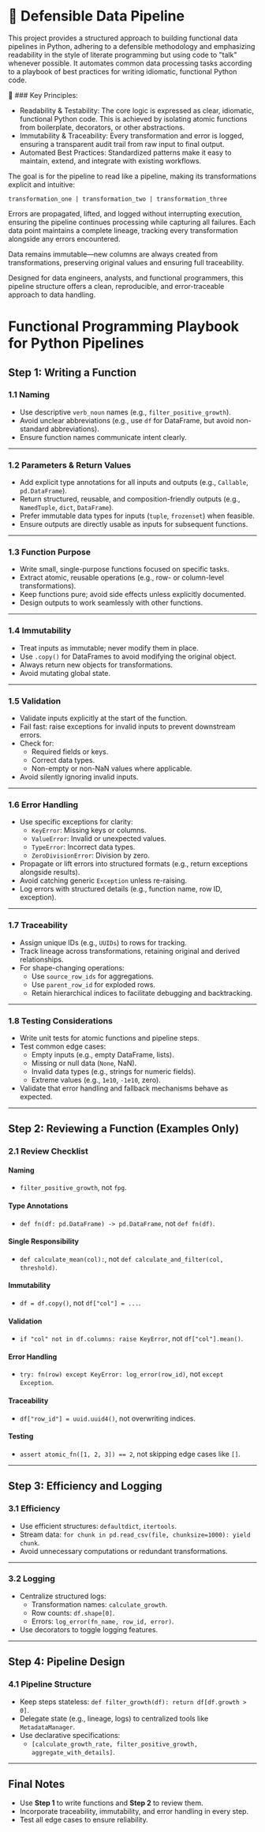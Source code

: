 # 📌 Defensible Data Pipeline

This project provides a structured approach to building functional data pipelines in Python, adhering to a defensible methodology and emphasizing readability in the style of literate programming but using code to "talk" whenever possible. It automates common data processing tasks according to a playbook of best practices for writing idiomatic, functional Python code.

🎯 ### Key Principles:
- Readability & Testability: The core logic is expressed as clear, idiomatic, functional Python code. This is achieved by isolating atomic functions from boilerplate, decorators, or other abstractions.
- Immutability & Traceability: Every transformation and error is logged, ensuring a transparent audit trail from raw input to final output.
- Automated Best Practices: Standardized patterns make it easy to maintain, extend, and integrate with existing workflows.

The goal is for the pipeline to read like a pipeline, making its transformations explicit and intuitive:

```transformation_one | transformation_two | transformation_three```

Errors are propagated, lifted, and logged without interrupting execution, ensuring the pipeline continues processing while capturing all failures. Each data point maintains a complete lineage, tracking every transformation alongside any errors encountered.

Data remains immutable—new columns are always created from transformations, preserving original values and ensuring full traceability.

Designed for data engineers, analysts, and functional programmers, this pipeline structure offers a clean, reproducible, and error-traceable approach to data handling.


# Functional Programming Playbook for Python Pipelines

## **Step 1: Writing a Function**

### **1.1 Naming**
- Use descriptive `verb_noun` names (e.g., `filter_positive_growth`).
- Avoid unclear abbreviations (e.g., use `df` for DataFrame, but avoid non-standard abbreviations).
- Ensure function names communicate intent clearly.

---

### **1.2 Parameters & Return Values**
- Add explicit type annotations for all inputs and outputs (e.g., `Callable`, `pd.DataFrame`).
- Return structured, reusable, and composition-friendly outputs (e.g., `NamedTuple`, `dict`, `DataFrame`).
- Prefer immutable data types for inputs (`tuple`, `frozenset`) when feasible.
- Ensure outputs are directly usable as inputs for subsequent functions.

---

### **1.3 Function Purpose**
- Write small, single-purpose functions focused on specific tasks.
- Extract atomic, reusable operations (e.g., row- or column-level transformations).
- Keep functions pure; avoid side effects unless explicitly documented.
- Design outputs to work seamlessly with other functions.

---

### **1.4 Immutability**
- Treat inputs as immutable; never modify them in place.
- Use `.copy()` for DataFrames to avoid modifying the original object.
- Always return new objects for transformations.
- Avoid mutating global state.

---

### **1.5 Validation**
- Validate inputs explicitly at the start of the function.
- Fail fast: raise exceptions for invalid inputs to prevent downstream errors.
- Check for:
  - Required fields or keys.
  - Correct data types.
  - Non-empty or non-NaN values where applicable.
- Avoid silently ignoring invalid inputs.

---

### **1.6 Error Handling**
- Use specific exceptions for clarity:
  - `KeyError`: Missing keys or columns.
  - `ValueError`: Invalid or unexpected values.
  - `TypeError`: Incorrect data types.
  - `ZeroDivisionError`: Division by zero.
- Propagate or lift errors into structured formats (e.g., return exceptions alongside results).
- Avoid catching generic `Exception` unless re-raising.
- Log errors with structured details (e.g., function name, row ID, exception).

---

### **1.7 Traceability**
- Assign unique IDs (e.g., `UUIDs`) to rows for tracking.
- Track lineage across transformations, retaining original and derived relationships.
- For shape-changing operations:
  - Use `source_row_ids` for aggregations.
  - Use `parent_row_id` for exploded rows.
  - Retain hierarchical indices to facilitate debugging and backtracking.

---

### **1.8 Testing Considerations**
- Write unit tests for atomic functions and pipeline steps.
- Test common edge cases:
  - Empty inputs (e.g., empty DataFrame, lists).
  - Missing or null data (`None`, NaN).
  - Invalid data types (e.g., strings for numeric fields).
  - Extreme values (e.g., `1e10`, `-1e10`, zero).
- Validate that error handling and fallback mechanisms behave as expected.

---

## **Step 2: Reviewing a Function (Examples Only)**

### **2.1 Review Checklist**

#### **Naming**
- `filter_positive_growth`, not `fpg`.

#### **Type Annotations**
- `def fn(df: pd.DataFrame) -> pd.DataFrame`, not `def fn(df)`.

#### **Single Responsibility**
- `def calculate_mean(col):`, not `def calculate_and_filter(col, threshold)`.

#### **Immutability**
- `df = df.copy()`, not `df["col"] = ...`.

#### **Validation**
- `if "col" not in df.columns: raise KeyError`, not `df["col"].mean()`.

#### **Error Handling**
- `try: fn(row) except KeyError: log_error(row_id)`, not `except Exception`.

#### **Traceability**
- `df["row_id"] = uuid.uuid4()`, not overwriting indices.

#### **Testing**
- `assert atomic_fn([1, 2, 3]) == 2`, not skipping edge cases like `[]`.

---

## **Step 3: Efficiency and Logging**

### **3.1 Efficiency**
- Use efficient structures: `defaultdict`, `itertools`.
- Stream data: `for chunk in pd.read_csv(file, chunksize=1000): yield chunk`.
- Avoid unnecessary computations or redundant transformations.

---

### **3.2 Logging**
- Centralize structured logs:
  - Transformation names: `calculate_growth`.
  - Row counts: `df.shape[0]`.
  - Errors: `log_error(fn_name, row_id, error)`.
- Use decorators to toggle logging features.

---

## **Step 4: Pipeline Design**

### **4.1 Pipeline Structure**
- Keep steps stateless: `def filter_growth(df): return df[df.growth > 0]`.
- Delegate state (e.g., lineage, logs) to centralized tools like `MetadataManager`.
- Use declarative specifications:
  - `[calculate_growth_rate, filter_positive_growth, aggregate_with_details]`.

---

## **Final Notes**
- Use **Step 1** to write functions and **Step 2** to review them.
- Incorporate traceability, immutability, and error handling in every step.
- Test all edge cases to ensure reliability.
